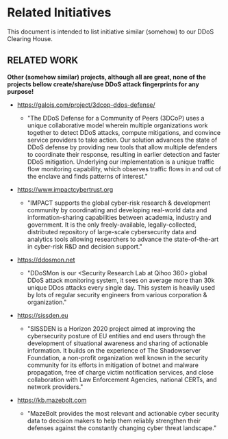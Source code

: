 # Related Initiatives
This document is intended to list initiative similar (somehow) to our DDoS Clearing House.

## RELATED WORK
**Other (somehow similar) projects, although all are great, none of the projects bellow create/share/use DDoS attack fingerprints for any purpose!**

- https://galois.com/project/3dcop-ddos-defense/
  - "The DDoS Defense for a Community of Peers (3DCoP) uses a unique collaborative model wherein multiple organizations work together to detect DDoS attacks, compute mitigations, and convince service providers to take action. Our solution advances the state of DDoS defense by providing new tools that allow multiple defenders to coordinate their response, resulting in earlier detection and faster DDoS mitigation. Underlying our implementation is a unique traffic flow monitoring capability, which observes traffic flows in and out of the enclave and finds patterns of interest."

- https://www.impactcybertrust.org 
  - "IMPACT supports the global cyber-risk research & development community by coordinating and developing real-world data and information-sharing capabilities between academia, industry and government. It is the only freely-available, legally-collected, distributed repository of large-scale cybersecurity data and analytics tools allowing researchers to advance the state-of-the-art in cyber-risk R&D and decision support."
  
- https://ddosmon.net 
  - "DDoSMon is our <Security Research Lab at Qihoo 360> global DDoS attack monitoring system, it sees on average more than 30k unique DDos attacks every single day. This system is heavily used by lots of regular security engineers from various corporation & organization."

- https://sissden.eu
  - "SISSDEN is a Horizon 2020 project aimed at improving the cybersecurity posture of EU entities and end users through the development of situational awareness and sharing of actionable information. It builds on the experience of The Shadowserver Foundation, a non-profit organization well known in the security community for its efforts in mitigation of botnet and malware propagation, free of charge victim notification services, and close collaboration with Law Enforcement Agencies, national CERTs, and network providers." 

- https://kb.mazebolt.com
  - "MazeBolt provides the most relevant and actionable cyber security data to decision makers to help them reliably strengthen their defenses against the constantly changing cyber threat landscape."
